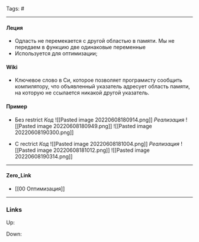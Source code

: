 Tags: #
***
#### Леция
- Одласть не перемекается с другой областью в памяти. Мы не передаем в функцию две одинаковые переменные
- Используется для оптимизации;

#### Wiki
- Ключевое слово в Си, которое позволяет програмисту сообщить компилятору, что объявленный указатель адресует область памяти, на которую не ссылается никакой другой указатель.

#### Пример
- Без restrict
*Код*
![[Pasted image 20220608180914.png]]
*Реализация*
![[Pasted image 20220608180949.png]] ![[Pasted image 20220608190300.png]]

- С rectrict
*Код*
![[Pasted image 20220608181004.png]]
*Реализация*
![[Pasted image 20220608181012.png]] ![[Pasted image 20220608190314.png]]
***
#### Zero_Link
- [[00 Оптимизация]]
***
### Links
Up:

Down:


